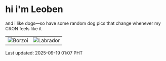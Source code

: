 # hi i'm Leoben

and i like dogs—so have some random dog pics that change whenever my CRON feels like it

|  |  |
|--------|----------|
| ![Borzoi](https://random-dog-vercel.vercel.app/api/random-borzoi?v=1758215264) | ![Labrador](https://random-dog-vercel.vercel.app/api/random-labrador?v=1758215264) |

Last updated: 2025-09-19 01:07 PHT
